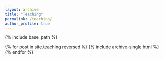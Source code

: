 ```yaml
---
layout: archive
title: "Teaching"
permalink: /teaching/
author_profile: true
---
```





{% include base_path %}

{% for post in site.teaching reversed %}
  {% include archive-single.html %}
{% endfor %}

